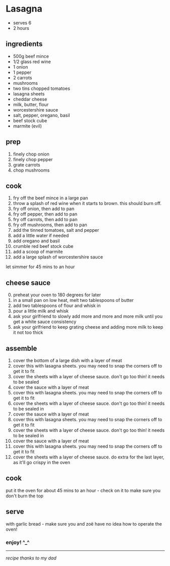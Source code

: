 # Lasagna

- serves 6
- 2 hours

## ingredients

- 500g beef mince
- 1/2 glass red wine
- 1 onion
- 1 pepper
- 2 carrots
- mushrooms
- two tins chopped tomatoes
- lasagna sheets
- cheddar cheese
- milk, butter, flour
- worcestershire sauce
- salt, pepper, oregano, basil
- beef stock cube
- marmite (evil)

## prep

1. finely chop onion
2. finely chop pepper
3. grate carrots
4. chop mushrooms

## cook

1. fry off the beef mince in a large pan
2. throw a splash of red wine when it starts to brown. this should burn off. 
3. fry off onion, then add to pan
4. fry off pepper, then add to pan
5. fry off carrots, then add to pan
6. fry off mushrooms, then add to pan
7. add the tinned tomatoes, salt and pepper
8. add a little water if needed
9. add oregano and basil
10. crumble red beef stock cube
11. add a scoop of marmite
12. add a large splash of worcestershire sauce

let simmer for 45 mins to an hour

## cheese sauce

0. preheat your oven to 180 degrees for later
1. in a small pan on low heat, melt two tablespoons of butter
2. add two tablespoons of flour and whisk in
3. pour a little milk and whisk
4. ask your girlfriend to slowly add more and more and more milk until you get a white sauce consistency
5. ask your girlfriend to keep grating cheese and adding more milk to keep it not too thick

## assemble

1. cover the bottom of a large dish with a layer of meat
2. cover this with lasagna sheets. you may need to snap the corners off to get it to fit
3. cover the sheets with a layer of cheese sauce. don't go too thin! it needs to be sealed
4. cover the sauce with a layer of meat
5. cover this with lasagna sheets. you may need to snap the corners off to get it to fit
6. cover the sheets with a layer of cheese sauce. don't go too thin! it needs to be sealed in
7. cover the sauce with a layer of meat
8. cover this with lasagna sheets. you may need to snap the corners off to get it to fit
9. cover the sheets with a layer of cheese sauce. don't go too thin! it needs to be sealed in
10. cover the sauce with a layer of meat
11. cover this with lasagna sheets. you may need to snap the corners off to get it to fit
12. cover the sheets with a layer of cheese sauce. do extra for the last layer, as it'll go crispy in the oven

## cook

put it the oven for about 45 mins to an hour - check on it to make sure you don't burn the top

## serve

with garlic bread - make sure you and zoë have no idea how to operate the oven!

### enjoy! ^_^

---

*recipe thanks to my dad*